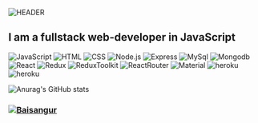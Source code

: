 ![HEADER](https://github.com/BaisangurIdigov/main/assets/Bais.png)

## I am a fullstack web-developer in JavaScript

<!-- YOUTUBE:START -->
<!-- YOUTUBE:END -->

![JavaScript](https://img.shields.io/badge/-JavaScript-090909?style=for-the-badge&logo=javascript&logoColor=yellow)
![HTML](https://img.shields.io/badge/-HTML-090909?style=for-the-badge&logo=HTML5&logoColor=orange)
![CSS](https://img.shields.io/badge/-CSS-090909?style=for-the-badge&logo=css3&logoColor=blue)
![Node.js](https://img.shields.io/badge/-Node.js-090909?style=for-the-badge&logo=node.js&logoColor=gree)
![Express](https://img.shields.io/badge/-express-090909?style=for-the-badge&logo=express&logoColor=green)
![MySql](https://img.shields.io/badge/-MySql-090909?style=for-the-badge&logo=mySql&logoColor=00ffff)
![Mongodb](https://img.shields.io/badge/-MongoDB-090909?style=for-the-badge&logo=mongodb&logoColor=gree)
![React](https://img.shields.io/badge/-React-090909?style=for-the-badge&logo=react&logoColor=00FFFF)
![Redux](https://img.shields.io/badge/-Redux-090909?style=for-the-badge&logo=redux&logoColor=8A2BE2)
![ReduxToolkit](https://img.shields.io/badge/-ReduxToolkit-090909?style=for-the-badge&logo=Redux&logoColor=8A2BE2)
![ReactRouter](https://img.shields.io/badge/-ReactRouter-090909?style=for-the-badge&logo=ReactRouter&logoColor=read)
![Material](https://img.shields.io/badge/-materialUI-090909?style=for-the-badge&logo=materialUI&logoColor=47C5FB)
![heroku](https://img.shields.io/badge/-heroku-090909?style=for-the-badge&logo=heroku&logoColor=47C5FB)
![heroku](https://img.shields.io/badge/-mongoose-090909?style=for-the-badge&logo=mongoose&logoColor=47C5FB)




![Anurag's GitHub stats](https://github-readme-stats.vercel.app/api?username=BaisangurIdigov&theme=outrun&show_icons=true)



<h3>
  <a href="https://github.com/BaisangurIdigov">
    <img alt="Baisangur" src="https://img.shields.io/badge/-Baisangur_Idigov-black?style=for-the-badge&logo=github&logoColor=white" />
  </a>
</h3>
